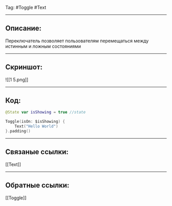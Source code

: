 Tag: #Toggle #Text

---
## Описание:
Переключатель позволяет пользователям перемещаться между истинным и ложным состояниями

---
## Скриншот:
![[1 5.png]]

---
## Код:

``` swift
@State var isShowing = true //state

Toggle(isOn: $isShowing) {
    Text("Hello World")
}.padding()
```

---
## Связаные ссылки:
[[Text]]

---
## Обратные ссылки:
[[Toggle]]